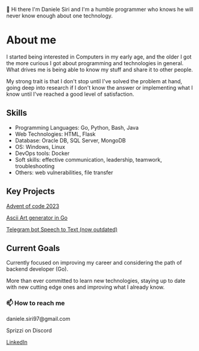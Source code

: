 👋 Hi there I'm Daniele Siri and I'm a humble programmer who knows he will never know enough about one technology.

<h1>About me</h1>
I started being interested in Computers in my early age, and the older I got the more curious I got about programming and technologies in general. What drives me is being able to know my stuff and share it to other people.

My strong trait is that I don't stop until I've solved the problem at hand, going deep into research if I don't know the answer or implementing what I know until I've reached a good level of satisfaction.


<h2>Skills</h2>
<ul>
<li>Programming Languages: Go, Python, Bash, Java</li> 
<li>Web Technologies: HTML, Flask</li>
<li>Database: Oracle DB, SQL Server, MongoDB</li>
<li>OS: Windows, Linux</li>
<li>DevOps tools: Docker</li>
<li>Soft skills: effective communication, leadership, teamwork, troubleshooting</li>
<li>Others: web vulnerabilities, file transfer</li>
</ul>


<h2>Key Projects</h2>
<a href="https://github.com/DanieleSiri/adventofcode2023">Advent of code 2023</a>

<a href="https://github.com/DanieleSiri/asciiArtGenerator">Ascii Art generator in Go</a>

<a href="https://github.com/DanieleSiri/TelegramSTT">Telegram bot Speech to Text (now outdated)</a>


<h2>Current Goals</h2>
Currently focused on improving my career and considering the path of backend developer (Go).

More than ever committed to learn new technologies, staying up to date with new cutting edge ones and improving what I already know.

<h3>📫 How to reach me</h3>
daniele.siri97@gmail.com

Sprizzi on Discord

<a href="https://www.linkedin.com/in/daniele-siri">LinkedIn</a>
